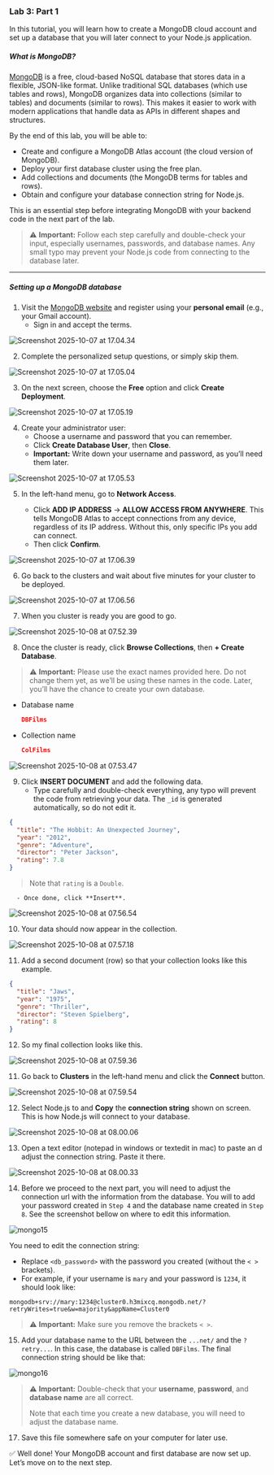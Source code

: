 ### Lab 3: Part 1

In this tutorial, you will learn how to create a MongoDB cloud account and set up a database that you will later connect to your Node.js application.

##### What is MongoDB?

[MongoDB](https://www.mongodb.com/) is a free, cloud-based NoSQL database that stores data in a flexible, JSON-like format. Unlike traditional SQL databases (which use tables and rows), MongoDB organizes data into collections (similar to tables) and documents (similar to rows). This makes it easier to work with modern applications that handle data as APIs in different shapes and structures.

By the end of this lab, you will be able to:

- Create and configure a MongoDB Atlas account (the cloud version of MongoDB).
- Deploy your first database cluster using the free plan.
- Add collections and documents (the MongoDB terms for tables and rows).
- Obtain and configure your database connection string for Node.js.

This is an essential step before integrating MongoDB with your backend code in the next part of the lab.

> ⚠️ **Important:** Follow each step carefully and double-check your input, especially usernames, passwords, and database names. Any small typo may prevent your Node.js code from connecting to the database later.

---

##### Setting up a MongoDB database

1. Visit the [MongoDB website](https://account.mongodb.com/account/login) and register using your **personal email** (e.g., your Gmail account).  
   - Sign in and accept the terms.  

![Screenshot 2025-10-07 at 17.04.34](assets/mongo1.png)

2. Complete the personalized setup questions, or simply skip them.  

![Screenshot 2025-10-07 at 17.05.04](assets/mongo2.png)

3. On the next screen, choose the **Free** option and click **Create Deployment**.  

![Screenshot 2025-10-07 at 17.05.19](assets/mongo3.png)

4. Create your administrator user:  
      - Choose a username and password that you can remember. 
      - Click **Create Database User**, then **Close**.  
      - **Important:** Write down your username and password, as you’ll need them later. 

![Screenshot 2025-10-07 at 17.05.53](assets/mongo4.png)

5. In the left-hand menu, go to **Network Access**.  

   - Click **ADD IP ADDRESS** → **ALLOW ACCESS FROM ANYWHERE**.  This tells MongoDB Atlas to accept connections from any device, regardless of its IP address. Without this, only specific IPs you add can connect.
   - Then click **Confirm**.  

![Screenshot 2025-10-07 at 17.06.39](assets/mongo5.png)

6. Go back to the clusters and wait about five minutes for your cluster to be deployed.  

![Screenshot 2025-10-07 at 17.06.56](assets/mongo6.png)

7. When you cluster is ready you are good to go.

![Screenshot 2025-10-08 at 07.52.39](assets/mongo7.png)

8. Once the cluster is ready, click **Browse Collections**, then **+ Create Database**.  

> ⚠️ **Important:** Please use the exact names provided here. Do not change them yet, as we’ll be using these names in the code. Later, you’ll have the chance to create your own database.

* Database name

  ```json
  DBFilms
  ```

* Collection name

  ```json
  ColFilms
  ```

![Screenshot 2025-10-08 at 07.53.47](assets/mongo8.png)

9.  Click **INSERT DOCUMENT** and add the following data.  
      - Type carefully and double-check everything, any typo will prevent the code from retrieving your data. The `_id` is generated automatically, so do not edit it.

   ```json
   {
     "title": "The Hobbit: An Unexpected Journey",
     "year": "2012",
     "genre": "Adventure",
     "director": "Peter Jackson",
     "rating": 7.8
   }
   
   ```

   > Note that `rating` is a `Double`.

      - Once done, click **Insert**.  

![Screenshot 2025-10-08 at 07.56.54](assets/mongo9.png)

10. Your data should now appear in the collection.  

![Screenshot 2025-10-08 at 07.57.18](assets/mongo10.png)

11. Add a second document (row) so that your collection looks like this example.

```json
{
  "title": "Jaws",
  "year": "1975",
  "genre": "Thriller",
  "director": "Steven Spielberg",
  "rating": 8
}
```

12. So my final collection looks like this.

![Screenshot 2025-10-08 at 07.59.36](assets/mongo11.png)

11. Go back to **Clusters** in the left-hand menu and click the **Connect** button.  

![Screenshot 2025-10-08 at 07.59.54](assets/mongo12.png)

12. Select Node.js to and **Copy** the **connection string** shown on screen. This is how Node.js will connect to your database.  

![Screenshot 2025-10-08 at 08.00.06](assets/mongo13.png)

13. Open a text editor (notepad in windows or textedit in mac) to paste an d adjust the connection string. Paste it there.

![Screenshot 2025-10-08 at 08.00.33](assets/mongo14.png)

14. Before we proceed to the next part, you will need to adjust the connection url with the information from the database. You will to add your password created in `Step 4` and the database name created in `Step 8`. See the screenshot bellow on where to edit this information.

![mongo15](assets/mongo15.png)

You need to edit the connection string:

- Replace `<db_password>` with the password you created (without the `< >` brackets).
- For example, if your username is `mary` and your password is `1234`, it should look like:

```shell
mongodb+srv://mary:1234@cluster0.h3mixcq.mongodb.net/?retryWrites=true&w=majority&appName=Cluster0
```

> ⚠️ **Important:** Make sure you remove the brackets `< >`.

15. Add your database name to the URL between the `...net/` and the `?retry...`. In this case, the database is called `DBFilms`.  The final connection string should be like that:

![mongo16](assets/mongo16.png)

> ⚠️ **Important:** Double-check that your **username**, **password**, and **database name** are all correct.
>
> Note that each time you create a new database, you will need to adjust the database name.

17. Save this file somewhere safe on your computer for later use.

✅ Well done! Your MongoDB account and first database are now set up. Let’s move on to the next step.

